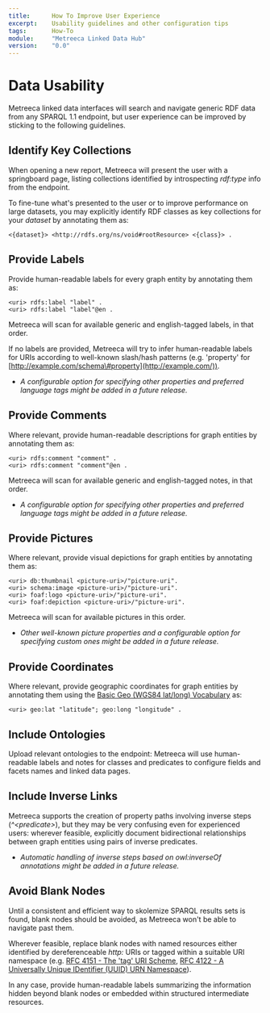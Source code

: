 ```yaml
---
title: 		How To Improve User Experience
excerpt:	Usability guidelines and other configuration tips
tags:		How-To
module:     "Metreeca Linked Data Hub"
version:    "0.0"
---
```


# Data Usability

Metreeca linked data interfaces will search and navigate generic RDF data from any SPARQL 1.1 endpoint, but user experience can be improved by sticking to the following guidelines.

## Identify Key Collections

When opening a new report, Metreeca will present the user with a springboard page, listing collections identified by introspecting *rdf:type* info from the endpoint.

To fine-tune what's presented to the user or to improve performance on large datasets, you may explicitly identify RDF classes as key collections for your *dataset* by annotating them as:

    <{dataset}> <http://rdfs.org/ns/void#rootResource> <{class}> .

## Provide Labels

Provide human-readable labels for every graph entity by annotating them as:

    <uri> rdfs:label "label" . 
    <uri> rdfs:label "label"@en .

Metreeca will scan for available generic and english-tagged labels, in that order.

If no labels are provided, Metreeca will try to infer human-readable labels for URIs according to well-known slash/hash patterns (e.g. 'property' for [http://example.com/schema\#property](http://example.com/)).

-   *A configurable option for specifying other properties and preferred language tags might be added in a future release.*

## Provide Comments

Where relevant, provide human-readable descriptions for graph entities by annotating them as:

    <uri> rdfs:comment "comment" . 
    <uri> rdfs:comment "comment"@en .

Metreeca will scan for available generic and english-tagged notes, in that order.

-   *A configurable option for specifying other properties and preferred language tags might be added in a future release.*

## Provide Pictures

Where relevant, provide visual depictions for graph entities by annotating them as:

    <uri> db:thumbnail <picture-uri>/"picture-uri".   
    <uri> schema:image <picture-uri>/"picture-uri".    
    <uri> foaf:logo <picture-uri>/"picture-uri".
    <uri> foaf:depiction <picture-uri>/"picture-uri".

Metreeca will scan for available pictures in this order.

-   *Other well-known picture properties and a configurable option for     specifying custom ones might be added in a future release.*

## Provide Coordinates

Where relevant, provide geographic coordinates for graph entities by annotating them using the [Basic Geo (WGS84 lat/long) Vocabulary](http://www.w3.org/2003/01/geo/#vocabulary) as:

    <uri> geo:lat "latitude"; geo:long "longitude" .

## Include Ontologies

Upload relevant ontologies to the endpoint: Metreeca will use human-readable labels and notes for classes and predicates to configure fields and facets names and linked data pages.

## Include Inverse Links

Metreeca supports the creation of property paths involving inverse steps (*\^&lt;predicate&gt;*), but they may be very confusing even for experienced users: wherever feasible, explicitly document bidirectional relationships between graph entities using pairs of inverse predicates.

-   *Automatic handling of inverse steps based on owl:inverseOf annotations might be added in a future release.*

## Avoid Blank Nodes

Until a consistent and efficient way to skolemize SPARQL results sets is found, blank nodes should be avoided, as Metreeca won't be able to navigate past them.

Wherever feasible, replace blank nodes with named resources either identified by dereferenceable *http:* URIs or tagged within a suitable URI namespace (e.g. [RFC 4151 - The 'tag' URI Scheme](http://tools.ietf.org/html/rfc4151), [RFC 4122 - A Universally Unique IDentifier (UUID) URN Namespace](http://tools.ietf.org/html/rfc4122)).

In any case, provide human-readable labels summarizing the information hidden beyond blank nodes or embedded within structured intermediate resources.
